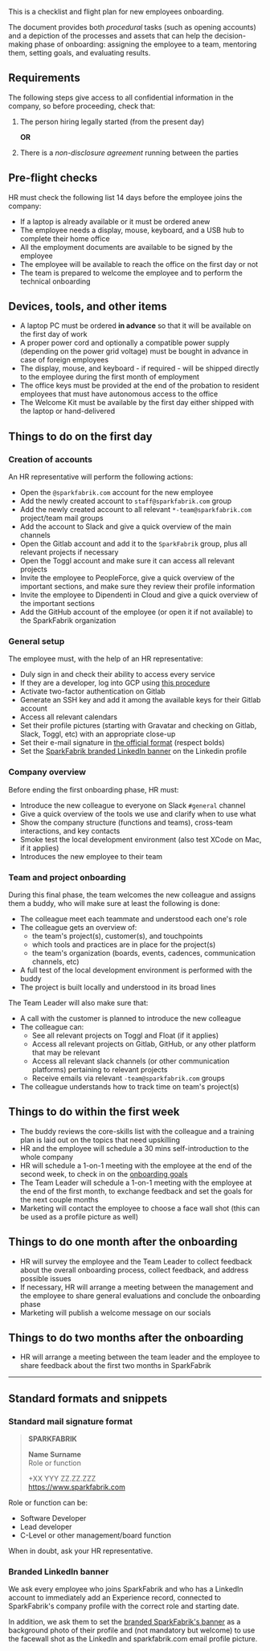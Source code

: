 This is a checklist and flight plan for new employees onboarding.

The document provides both _procedural_ tasks (such as opening accounts) and a depiction of the processes and assets that can help the decision-making phase of onboarding: assigning the employee to a team, mentoring them, setting goals, and evaluating results.

## Requirements

The following steps give access to all confidential information in the company, so before proceeding, check that:

1. The person hiring legally started (from the present day)

    **OR**

2. There is a _non-disclosure agreement_ running between the parties

## Pre-flight checks

HR must check the following list 14 days before the employee joins the company:

* If a laptop is already available or it must be ordered anew
* The employee needs a display, mouse, keyboard, and a USB hub to complete their home office
* All the employment documents are available to be signed by the employee
* The employee will be available to reach the office on the first day or not
* The team is prepared to welcome the employee and to perform the technical onboarding

## Devices, tools, and other items

* A laptop PC must be ordered **in advance** so that it will be available on the first day of work
* A proper power cord and optionally a compatible power supply (depending on the power grid voltage) must be bought in advance in case of foreign employees
* The display, mouse, and keyboard - if required - will be shipped directly to the employee during the first month of employment
* The office keys must be provided at the end of the probation to resident employees that must have autonomous access to the office
* The Welcome Kit must be available by the first day either shipped with the laptop or hand-delivered


## Things to do on the first day

### Creation of accounts

An HR representative will perform the following actions:

* Open the `@sparkfabrik.com` account for the new employee
* Add the newly created account to `staff@sparkfabrik.com` group
* Add the newly created account to all relevant `*-team@sparkfabrik.com` project/team mail groups
* Add the account to Slack and give a quick overview of the main channels
* Open the Gitlab account and add it to the `SparkFabrik` group, plus all relevant projects if necessary
* Open the Toggl account and make sure it can access all relevant projects
* Invite the employee to PeopleForce, give a quick overview of the important sections, and make sure they review their profile information
* Invite the employee to Dipendenti in Cloud and give a quick overview of the important sections
* Add the GitHub account of the employee (or open it if not available) to the SparkFabrik organization

### General setup

The employee must, with the help of an HR representative:

* Duly sign in and check their ability to access every service
* If they are a developer, log into GCP using [this procedure](/guides/local-development-environment-configuration#log-into-gcloud)
* Activate two-factor authentication on Gitlab
* Generate an SSH key and add it among the available keys for their Gitlab account
* Access all relevant calendars
* Set their profile pictures (starting with Gravatar and checking on Gitlab, Slack, Toggl, etc) with an appropriate close-up
* Set their e-mail signature in [the official format](#standard-mail-signature-format) (respect bolds)
* Set the [SparkFabrik branded LinkedIn banner](#branded-linkedin-banner) on the Linkedin profile

### Company overview

Before ending the first onboarding phase, HR must:

* Introduce the new colleague to everyone on Slack `#general` channel
* Give a quick overview of the tools we use and clarify when to use what
* Show the company structure (functions and teams), cross-team interactions, and key contacts
* Smoke test the local development environment (also test XCode on Mac, if it applies)
* Introduces the new employee to their team

### Team and project onboarding

During this final phase, the team welcomes the new colleague and assigns them a buddy, who will make sure at least the following is done:

* The colleague meet each teammate and understood each one's role
* The colleague gets an overview of:
  * the team's project(s), customer(s), and touchpoints
  * which tools and practices are in place for the project(s)
  * the team's organization (boards, events, cadences, communication channels, etc)
* A full test of the local development environment is performed with the buddy
* The project is built locally and understood in its broad lines

The Team Leader will also make sure that:

* A call with the customer is planned to introduce the new colleague
* The colleague can:
  * See all relevant projects on Toggl and Float (if it applies)
  * Access all relevant projects on Gitlab, GitHub, or any other platform that may be relevant
  * Access all relevant slack channels (or other communication platforms) pertaining to relevant projects
  * Receive emails via relevant `-team@sparkfabrik.com` groups
* The colleague understands how to track time on team's project(s)

## Things to do within the first week

* The buddy reviews the core-skills list with the colleague and a training plan is laid out on the topics that need upskilling
* HR and the employee will schedule a 30 mins self-introduction to the whole company
* HR will schedule a 1-on-1 meeting with the employee at the end of the second week, to check in on the [onboarding goals](/guides/an-effective-onboarding-structure)
* The Team Leader will schedule a 1-on-1 meeting with the employee at the end of the first month, to exchange feedback and set the goals for the next couple months
* Marketing will contact the employee to choose a face wall shot (this can be used as a profile picture as well)

## Things to do one month after the onboarding

* HR will survey the employee and the Team Leader to collect feedback about the overall onboarding process, collect feedback, and address possible issues
* If necessary, HR will arrange a meeting between the management and the employee to share general evaluations and conclude the onboarding phase
* Marketing will publish a welcome message on our socials

## Things to do two months after the onboarding

* HR will arrange a meeting between the team leader and the employee to share feedback about the first two months in SparkFabrik

---

## Standard formats and snippets

### Standard mail signature format

> **SPARKFABRIK**
>
> **Name Surname**  
> Role or function
>
> +XX YYY ZZ.ZZ.ZZZ  
> https://www.sparkfabrik.com

Role or function can be:

* Software Developer
* Lead developer
* C-Level or other management/board function

When in doubt, ask your HR representative.

### Branded LinkedIn banner

We ask every employee who joins SparkFabrik and who has a LinkedIn account to immediately add an Experience record, connected to SparkFabrik's company profile with the correct role and starting date.

In addition, we ask them to set the [branded SparkFabrik's banner](/downloads/spark_linkedin_cover.png) as a background photo of their profile and (not mandatory but welcome) to use the facewall shot as the LinkedIn and sparkfabrik.com email profile picture.
